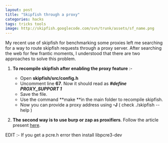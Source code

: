 ```yaml
---
layout: post
title: "Skipfish through a proxy"
categories: hacks
tags: tricks tools
image: http://skipfish.googlecode.com/svn/trunk/assets/sf_name.png
---
```


My recent use of skipfish for benchmarking some proxies left me 
searching for a way to route skipfish requests through a proxy server. 
After searching the web for few frantic moments, I understood that there
are two approaches to solve this problem.  

1. **To recompile skipfish after enabling the proxy feature** :-
    - Open **skipfish/src/config.h**
    - Uncomment line **67**. Now it should read as ***#define PROXY_SUPPORT 1***
    - Save the file.
    - Use the command **make **in the main folder to recompile skipfish.
    - Now you can provide a proxy address using **-J** ( check ./skipfish --help ) 

2. **The second way is to use burp or zap as proxifiers**. Follow the article present [here](http://vanstechelman.eu/security/using_skipfish_through_burpsuite).

EDIT :- If you get a pcre.h error then install libpcre3-dev
